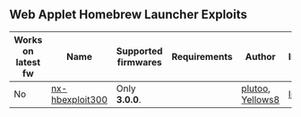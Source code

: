 ## Web Applet Homebrew Launcher Exploits

| Works on latest fw | Name                                                             | Supported firmwares | Requirements | Author                                                                 | Install                                         |
| ------------------ | ---------------------------------------------------------------- | ------------------- | ------------ | ---------------------------------------------------------------------- | ----------------------------------------------- |
| No                 | [nx-hbexploit300](https://github.com/switchbrew/nx-hbexploit300) | Only **3.0.0**.     |              | [plutoo](User:plutoo "wikilink"), [Yellows8](User:Yellows8 "wikilink") | [Install](https://switchbrew.github.io/nx-hbl/) |
